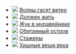 * ![](/books/sf_social/Аркадий%20Стругацкий/Волны%20гасят%20ветер.jpg) [Волны гасят ветер](/books/sf_social/Аркадий%20Стругацкий/Волны%20гасят%20ветер)
* ![](/books/sf_social/Аркадий%20Стругацкий/Должен%20жить.jpg) [Должен жить](/books/sf_social/Аркадий%20Стругацкий/Должен%20жить)
* ![](/books/sf_social/Аркадий%20Стругацкий/Жук%20в%20муравейнике.jpg) [Жук в муравейнике](/books/sf_social/Аркадий%20Стругацкий/Жук%20в%20муравейнике)
* ![](/books/sf_social/Аркадий%20Стругацкий/Обитаемый%20остров.jpg) [Обитаемый остров](/books/sf_social/Аркадий%20Стругацкий/Обитаемый%20остров)
* ![](/books/sf_social/Аркадий%20Стругацкий/Стажеры.jpg) [Стажеры](/books/sf_social/Аркадий%20Стругацкий/Стажеры)
* ![](/books/sf_social/Аркадий%20Стругацкий/Хищные%20вещи%20века.jpg) [Хищные вещи века](/books/sf_social/Аркадий%20Стругацкий/Хищные%20вещи%20века)